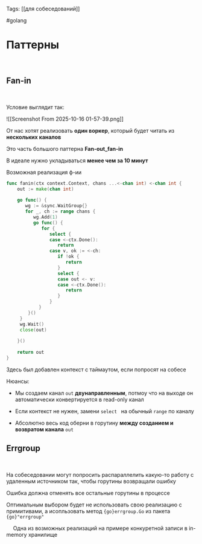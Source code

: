Tags: [[для собеседований]]

#golang 



# Паттерны
 

## Fan-in
 

Условие выглядит так:

![[Screenshot From 2025-10-16 01-57-39.png]]
 

От нас хотят реализовать **один воркер**, который будет читать из **нескольких каналов**

Это часть большого паттерна **Fan-out_fan-in**
 

В идеале нужно укладываться **менее чем за 10 минут**
 

Возможная реализация ф-ии

```go
func fanin(ctx context.Context, chans ...<-chan int) <-chan int {  
    out := make(chan int)  
  
    go func() {  
       wg := &sync.WaitGroup{}  
       for _, ch := range chans {  
          wg.Add(1)  
          go func() {  
             for {  
                select {  
                case <-ctx.Done():  
                   return  
                case v, ok := <-ch:  
                   if !ok {  
                      return  
                   }  
                   select {  
                   case out <- v:  
                   case <-ctx.Done():  
                      return  
                   }  
                }             
            }    
        }()       
     }       
     wg.Wait()  
     close(out)  
  
    }()  
    
    return out  
}
```

Здесь был добавлен контекст с таймаутом, если попросят на собесе
 

Нюансы:

- Мы создаем канал `out` **двунаправленным**, потмоу что на выходе он автоматически конвертируется в read-only канал

- Если контекст не нужен, замени `select ` на обычный `range` по каналу
  
- Абсолютно весь код оберни в горутину **между созданием и возвратом канала** `out`
 

## Errgroup
 

На собеседовании могут попросить распараллелить какую-то работу с удаленным источником так, чтобы горутины возвращали ошибку

Ошибка должна отменять все остальные горутины в процессе

Оптимальным выбором будет не использовать свою реализацию с примитивами, а исопльзовать метод `{go}errgroup.Go` из пакета `{go}"errgroup"`

 
Одна из возможных реализаций на примере конкуретной записи в in-memory хранилище

```go

```



